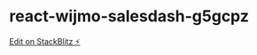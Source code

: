 # react-wijmo-salesdash-g5gcpz

[Edit on StackBlitz ⚡️](https://stackblitz.com/edit/react-wijmo-salesdash-g5gcpz)